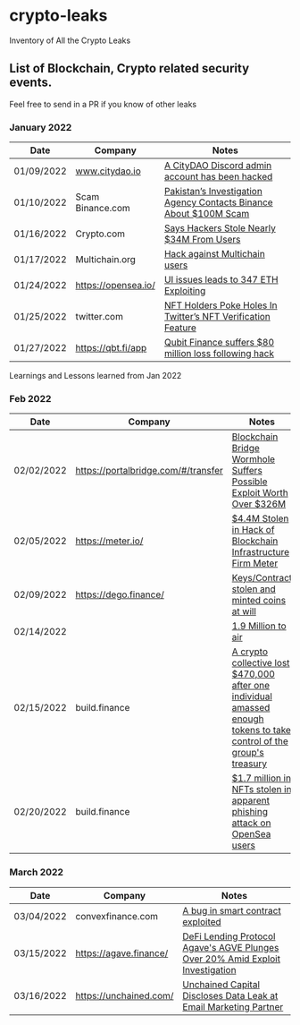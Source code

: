 # crypto-leaks
Inventory of All the Crypto Leaks 

## List of Blockchain, Crypto related security events.

Feel free to send in a PR if you know of other leaks 

### January 2022

|Date           | Company                          |Notes  | 
| ------------- | --------------------------------------------------------------|------------- |
| 01/09/2022    |www.citydao.io | <a href="https://www.coindesk.com/business/2022/01/14/blockchain-city-citydao-falls-victim-to-95k-hack-via-discord/"> A CityDAO Discord admin account has been hacked </a>
| 01/10/2022    | Scam Binance.com | <a href="https://www.coindesk.com/policy/2022/01/10/pakistans-investigation-agency-contacts-binance-about-100m-scam/"> Pakistan’s Investigation Agency Contacts Binance About $100M Scam   </a>         
| 01/16/2022    |Crypto.com  | <a href="https://www.coindesk.com/business/2022/01/19/cryptocom-ceo-acknowledges-400-customer-accounts-were-hacked/"> Says Hackers Stole Nearly $34M From Users </a>| 
| 01/17/2022    |Multichain.org | <a href="https://www.vice.com/en/article/epxb8m/crypto-protocol-publicly-announces-flaw-users-relentlessly-owned-by-hackers"> Hack against Multichain users </a>
| 01/24/2022    | https://opensea.io/ | <a href="https://u.today/opensea-faces-front-end-vulnerability-user-makes-347-eth-exploiting-it"> UI issues leads to 347 ETH Exploiting </a>
| 01/25/2022    | twitter.com | <a href="https://zycrypto.com/nft-holders-poke-holes-in-twitters-nft-verification-feature/"> NFT Holders Poke Holes In Twitter’s NFT Verification Feature </a>
|01/27/2022     | https://qbt.fi/app | <a href="https://www.theverge.com/2022/1/28/22906366/cryptocurrency-hackers-steal-qubit-binance-ethereum"> Qubit Finance suffers $80 million loss following hack</a>

Learnings and Lessons learned from Jan 2022

### Feb 2022

|Date           | Company                          |Notes  | 
| ------------- | --------------------------------------------------------------|------------- |
| 02/02/2022    |https://portalbridge.com/#/transfer | <a href="https://www.coindesk.com/tech/2022/02/02/blockchain-bridge-wormhole-suffers-possible-exploit-worth-over-250m/"> Blockchain Bridge Wormhole Suffers Possible Exploit Worth Over $326M</a>
| 02/05/2022    |https://meter.io/ | <a href="https://www.coindesk.com/business/2022/02/07/44m-stolen-in-hack-of-blockchain-infrastructure-firm-meter/"> $4.4M Stolen in Hack of Blockchain Infrastructure Firm Meter</a>
| 02/09/2022    |https://dego.finance/ | <a href="https://degofinance.medium.com/to-dego-community-summary-of-the-event-after-a-thorough-investigation-and-efforts-5315a98d9984"> Keys/Contract stolen and minted coins at will </a>
|02/14/2022 | | <a href="https://titano.medium.com/important-announcement-dec5a6078d46"> 1.9 Million to air </a>|
|02/15/2022 | build.finance | <a href="https://www.msn.com/en-us/money/markets/a-crypto-collective-lost-470-000-after-one-individual-amassed-enough-tokens-to-take-control-of-the-group-s-treasury/ar-AATSZxL?ocid=entnewsntp"> A crypto collective lost $470,000 after one individual amassed enough tokens to take control of the group's treasury </a>|
|02/20/2022 | build.finance | <a href="https://www.theverge.com/2022/2/20/22943228/opensea-phishing-hack-smart-contract-bug-stolen-nft"> $1.7 million in NFTs stolen in apparent phishing attack on OpenSea users </a>|

### March 2022


|Date           | Company                          |Notes  | 
| ------------- | --------------------------------------------------------------|------------- |
|03/04/2022 | convexfinance.com | <a href="https://www.coindesk.com/tech/2022/03/04/convex-finance-bug-causes-cvx-token-to-sink-on-forced-token-unlock/">A bug in smart contract exploited </a>
|03/15/2022 | https://agave.finance/ | <a href="https://www.coindesk.com/business/2022/03/15/defi-lending-protocol-agave-plunges-over-20-amid-exploit-investigation/">DeFi Lending Protocol Agave's AGVE Plunges Over 20% Amid Exploit Investigation</a>
|03/16/2022 | https://unchained.com/ | <a href="https://www.coindesk.com/business/2022/03/16/unchained-capital-discloses-data-leak-at-email-marketing-partner/">Unchained Capital Discloses Data Leak at Email Marketing Partner</a>
